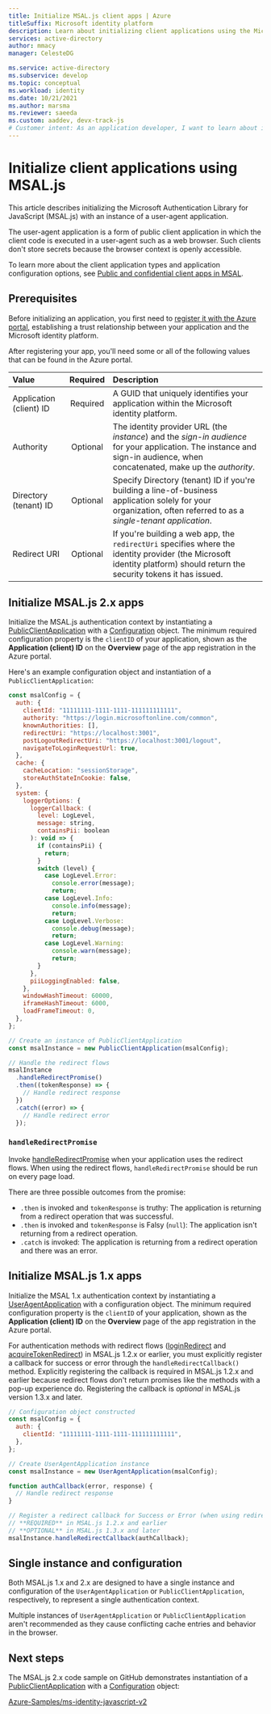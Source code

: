 ```yaml
---
title: Initialize MSAL.js client apps | Azure
titleSuffix: Microsoft identity platform
description: Learn about initializing client applications using the Microsoft Authentication Library for JavaScript (MSAL.js).
services: active-directory
author: mmacy
manager: CelesteDG

ms.service: active-directory
ms.subservice: develop
ms.topic: conceptual
ms.workload: identity
ms.date: 10/21/2021
ms.author: marsma
ms.reviewer: saeeda
ms.custom: aaddev, devx-track-js
# Customer intent: As an application developer, I want to learn about initializing a client application in MSAL.js to enable support for authentication and authorization in a JavaScript single-page application (SPA).
---
```


# Initialize client applications using MSAL.js

This article describes initializing the Microsoft Authentication Library for JavaScript (MSAL.js) with an instance of a user-agent application.

The user-agent application is a form of public client application in which the client code is executed in a user-agent such as a web browser. Such clients don't store secrets because the browser context is openly accessible.

To learn more about the client application types and application configuration options, see [Public and confidential client apps in MSAL](msal-client-applications.md).

## Prerequisites

Before initializing an application, you first need to [register it with the Azure portal](scenario-spa-app-registration.md), establishing a trust relationship between your application and the Microsoft identity platform.

After registering your app, you'll need some or all of the following values that can be found in the Azure portal.

| Value                   | Required | Description                                                                                                                                                                |
| :---------------------- | :------: | :------------------------------------------------------------------------------------------------------------------------------------------------------------------------- |
| Application (client) ID | Required | A GUID that uniquely identifies your application within the Microsoft identity platform.                                                                                   |
| Authority               | Optional | The identity provider URL (the _instance_) and the _sign-in audience_ for your application. The instance and sign-in audience, when concatenated, make up the _authority_. |
| Directory (tenant) ID   | Optional | Specify Directory (tenant) ID if you're building a line-of-business application solely for your organization, often referred to as a _single-tenant application_.          |
| Redirect URI            | Optional | If you're building a web app, the `redirectUri` specifies where the identity provider (the Microsoft identity platform) should return the security tokens it has issued.   |

## Initialize MSAL.js 2.x apps

Initialize the MSAL.js authentication context by instantiating a [PublicClientApplication][msal-js-publicclientapplication] with a [Configuration][msal-js-configuration] object. The minimum required configuration property is the `clientID` of your application, shown as the **Application (client) ID** on the **Overview** page of the app registration in the Azure portal.

Here's an example configuration object and instantiation of a `PublicClientApplication`:

```javascript
const msalConfig = {
  auth: {
    clientId: "11111111-1111-1111-111111111111",
    authority: "https://login.microsoftonline.com/common",
    knownAuthorities: [],
    redirectUri: "https://localhost:3001",
    postLogoutRedirectUri: "https://localhost:3001/logout",
    navigateToLoginRequestUrl: true,
  },
  cache: {
    cacheLocation: "sessionStorage",
    storeAuthStateInCookie: false,
  },
  system: {
    loggerOptions: {
      loggerCallback: (
        level: LogLevel,
        message: string,
        containsPii: boolean
      ): void => {
        if (containsPii) {
          return;
        }
        switch (level) {
          case LogLevel.Error:
            console.error(message);
            return;
          case LogLevel.Info:
            console.info(message);
            return;
          case LogLevel.Verbose:
            console.debug(message);
            return;
          case LogLevel.Warning:
            console.warn(message);
            return;
        }
      },
      piiLoggingEnabled: false,
    },
    windowHashTimeout: 60000,
    iframeHashTimeout: 6000,
    loadFrameTimeout: 0,
  },
};

// Create an instance of PublicClientApplication
const msalInstance = new PublicClientApplication(msalConfig);

// Handle the redirect flows
msalInstance
  .handleRedirectPromise()
  .then((tokenResponse) => {
    // Handle redirect response
  })
  .catch((error) => {
    // Handle redirect error
  });
```

### `handleRedirectPromise`

Invoke [handleRedirectPromise][msal-js-handleredirectpromise] when your application uses the redirect flows. When using the redirect flows, `handleRedirectPromise` should be run on every page load.

There are three possible outcomes from the promise:

- `.then` is invoked and `tokenResponse` is truthy: The application is returning from a redirect operation that was successful.
- `.then` is invoked and `tokenResponse` is Falsy (`null`): The application isn't returning from a redirect operation.
- `.catch` is invoked: The application is returning from a redirect operation and there was an error.

## Initialize MSAL.js 1.x apps

Initialize the MSAL 1.x authentication context by instantiating a [UserAgentApplication][msal-js-useragentapplication] with a configuration object. The minimum required configuration property is the `clientID` of your application, shown as the **Application (client) ID** on the **Overview** page of the app registration in the Azure portal.

For authentication methods with redirect flows ([loginRedirect][msal-js-loginredirect] and [acquireTokenRedirect][msal-js-acquiretokenredirect]) in MSAL.js 1.2.x or earlier, you must explicitly register a callback for success or error through the `handleRedirectCallback()` method. Explicitly registering the callback is required in MSAL.js 1.2.x and earlier because redirect flows don't return promises like the methods with a pop-up experience do. Registering the callback is _optional_ in MSAL.js version 1.3.x and later.

```javascript
// Configuration object constructed
const msalConfig = {
  auth: {
    clientId: "11111111-1111-1111-111111111111",
  },
};

// Create UserAgentApplication instance
const msalInstance = new UserAgentApplication(msalConfig);

function authCallback(error, response) {
  // Handle redirect response
}

// Register a redirect callback for Success or Error (when using redirect methods)
// **REQUIRED** in MSAL.js 1.2.x and earlier
// **OPTIONAL** in MSAL.js 1.3.x and later
msalInstance.handleRedirectCallback(authCallback);
```

## Single instance and configuration

Both MSAL.js 1.x and 2.x are designed to have a single instance and configuration of the `UserAgentApplication` or `PublicClientApplication`, respectively, to represent a single authentication context.

Multiple instances of `UserAgentApplication` or `PublicClientApplication` aren't recommended as they cause conflicting cache entries and behavior in the browser.

## Next steps

The MSAL.js 2.x code sample on GitHub demonstrates instantiation of a [PublicClientApplication][msal-js-publicclientapplication] with a [Configuration][msal-js-configuration] object:

[Azure-Samples/ms-identity-javascript-v2](https://github.com/Azure-Samples/ms-identity-javascript-v2)

<!-- LINKS - External -->

[msal-browser]: https://azuread.github.io/microsoft-authentication-library-for-js/ref/msal-browser/
[msal-core]: https://azuread.github.io/microsoft-authentication-library-for-js/ref/msal-core/
[msal-js-acquiretokenredirect]: https://azuread.github.io/microsoft-authentication-library-for-js/ref/classes/_azure_msal.useragentapplication.html#acquiretokenredirect
[msal-js-configuration]: https://azuread.github.io/microsoft-authentication-library-for-js/ref/modules/_azure_msal.html#configuration
[msal-js-handleredirectpromise]: https://azuread.github.io/microsoft-authentication-library-for-js/ref/classes/_azure_msal_browser.publicclientapplication.html#handleredirectpromise
[msal-js-loginredirect]: https://azuread.github.io/microsoft-authentication-library-for-js/ref/classes/_azure_msal.useragentapplication.html#loginredirect
[msal-js-publicclientapplication]: https://azuread.github.io/microsoft-authentication-library-for-js/ref/classes/_azure_msal_browser.publicclientapplication.html
[msal-js-useragentapplication]: https://azuread.github.io/microsoft-authentication-library-for-js/ref/classes/_azure_msal.useragentapplication.html
